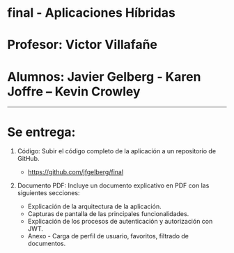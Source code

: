 # final - Aplicaciones Híbridas

# Profesor: Victor Villafañe
# Alumnos: Javier Gelberg - Karen Joffre – Kevin Crowley
--------------------------------------------------------------------
# Se entrega:
1. Código: Subir el código completo de la aplicación a un repositorio de GitHub. 
	- https://github.com/jfgelberg/final
	
	
2. Documento PDF: Incluye un documento explicativo en PDF con las siguientes secciones: 
	- Explicación de la arquitectura de la aplicación. 
	- Capturas de pantalla de las principales funcionalidades. 
	- Explicación de los procesos de autenticación y autorización con JWT.
	- Anexo - Carga de perfil de usuario, favoritos, filtrado de documentos.
